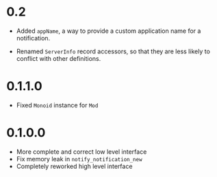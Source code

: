 0.2
===

  * Added `appName`, a way to provide a custom application name for a notification.

  * Renamed `ServerInfo` record accessors, so that they are less likely to conflict with other definitions.

0.1.1.0
=======

  * Fixed `Monoid` instance for `Mod`

0.1.0.0
=======

  * More complete and correct low level interface
  * Fix memory leak in `notify_notification_new`
  * Completely reworked high level interface
